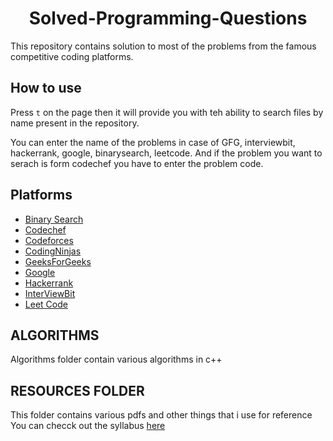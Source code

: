 <h1 align="center">Solved-Programming-Questions</h1>

This repository contains solution to most of the problems from the famous competitive coding platforms.

## How to use

Press `t` on the page then it will provide you with teh ability to search files by name present in the repository.

You can enter the name of the problems in case of GFG, interviewbit, hackerrank, google, binarysearch, leetcode.
And if the problem you want to serach is form codechef you have to enter the problem code.

## Platforms

- [Binary Search](https://binarysearch.com/)
- [Codechef](https://www.codechef.com/)
- [Codeforces](https://codeforces.com/)
- [CodingNinjas](https://www.codingninjas.com/)
- [GeeksForGeeks](https://practice.geeksforgeeks.org/explore/?)
- [Google](https://codingcompetitions.withgoogle.com/)
- [Hackerrank](https://www.hackerrank.com/dashboard)
- [InterViewBit](https://www.interviewbit.com/practice/)
- [Leet Code](https://leetcode.com/problemset/all/)

## ALGORITHMS

Algorithms folder contain various algorithms in c++

## RESOURCES FOLDER

This folder contains various pdfs and other things that i use for reference
You can checck out the syllabus [here](Resources/SYLLABUS.md)
